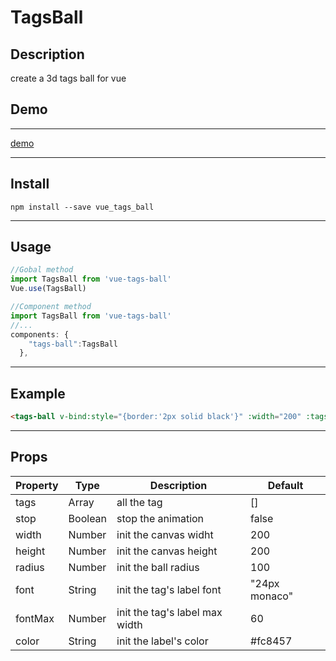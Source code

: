 # TagsBall

## Description
create a 3d tags ball for vue

## Demo
---

[demo]()

---
## Install
```
npm install --save vue_tags_ball
```
---
## Usage
```javascript
//Gobal method
import TagsBall from 'vue-tags-ball'
Vue.use(TagsBall)

//Component method
import TagsBall from 'vue-tags-ball'
//...
components: {
    "tags-ball":TagsBall
  },
```
---
## Example
```html
<tags-ball v-bind:style="{border:'2px solid black'}" :width="200" :tags="tags"/>
```
---
## Props
| Property | Type    | Description                    | Default       |
| -------- | ------- | ------------------------------ | ------------- |
| tags     | Array   | all the tag                    | []            |
| stop     | Boolean | stop the animation             | false         |
| width    | Number  | init the canvas widht          | 200           |
| height   | Number  | init the canvas height         | 200           |
| radius   | Number  | init the ball radius           | 100           |
| font     | String  | init the tag's label font      | "24px monaco" |
| fontMax  | Number  | init the tag's label max width | 60            |
| color    | String  | init the label's color         | #fc8457       |
